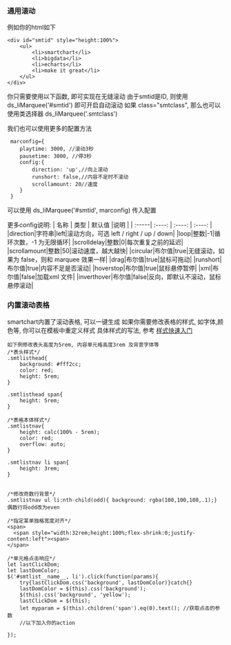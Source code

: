 ### 通用滚动
例如你的html如下
```
<div id="smtid" style="height:100%">
    <ul>
        <li>smartchart</li>
        <li>bigdata</li>
        <li>echarts</li>
        <li>make it great</li>
    </ul>
</div>
```
你只需要使用以下函数, 即可实现在无缝滚动
由于smtid是ID, 则使用 ds_liMarquee('#smtid') 即可开启自动滚动
如果 class="smtclass", 那么也可以使用类选择器 ds_liMarquee('.smtclass')

我们也可以使用更多的配置方法

```
 marconfig={
    playtime: 3000, //滚动3秒
    pausetime: 3000, //停3秒
    config:{
        direction: 'up',//向上滚动
        runshort: false,//内容不足时不滚动
        scrollamount: 20//速度
    }
 }
```
可以使用 ds_liMarquee('#smtid', marconfig) 传入配置

更多config说明:
| 名称 | 类型 | 默认值 |说明 |
| :-----| :----: | :----: | :----: |
|direction|字符串|left|滚动方向，可选 left / right / up / down|
|loop|整数|-1|循环次数，-1 为无限循环|
|scrolldelay|整数|0|每次重复之前的延迟|
|scrollamount|整数|50|滚动速度，越大越快|
|circular|布尔值|true|无缝滚动，如果为 false，则和 marquee 效果一样|
|drag|布尔值|true|鼠标可拖动|
|runshort|布尔值|true|内容不足是否滚动|
|hoverstop|布尔值|true|鼠标悬停暂停|
|xml|布尔值|false|加载xml 文件|
|inverthover|布尔值|false|反向，即默认不滚动，鼠标悬停滚动|


### 内置滚动表格
smartchart内置了滚动表格, 可以一键生成
如果你需要修改表格的样式, 如字体,颜色等, 你可以在模板中重定义样式
具体样式的写法, 参考 [样式快速入门](https://gitee.com/smartchart/smartchart/wikis/9.%E8%BF%9B%E9%98%B6%E5%BC%80%E5%8F%91PRO/%E6%A0%B7%E5%BC%8F%E5%BF%AB%E9%80%9F%E4%B8%8A%E6%89%8B)
```
如下例修改表头高度为5rem, 内容单元格高度3rem 及背景字体等
/*表头样式*/
.smtlisthead{
    background: #fff2cc;
    color: red;
    height: 5rem;
}

.smtlisthead span{
    height: 5rem;
}

/*表格本体样式*/
.smtlistnav{
    height: calc(100% - 5rem);
    color: red;
    overflow: auto;
}

.smtlistnav li span{
    height: 3rem;
}


/*修改奇数行背景*/
.smtlistnav ul li:nth-child(odd){ background: rgba(100,100,100,.1);}
偶数行将odd改为even

/*指定某单独格宽度对齐*/
<span>
  <span style="width:32rem;height:100%;flex-shrink:0;justify-content:left"><span>
</span>

/*单元格点击响应*/
let lastClickDom;
let lastDomColor;
$('#smtlist__name__, li').click(function(params){
    try{lastClickDom.css('background', lastDomColor)}catch{}
    lastDomColor = $(this).css('background');
    $(this).css('background', 'yellow');
    lastClickDom = $(this);
    let myparam = $(this).children('span').eq(0).text(); //获取点击的参数
    //以下加入你的action
    
});

```




